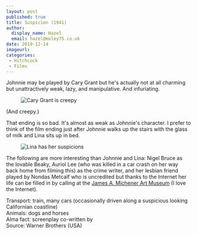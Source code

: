 ```yaml
---
layout: post
published: true
title: Suspicion (1941)
author:
  display_name: Hazel
  email: hazel@moley75.co.uk
date: 2019-12-14
imageurl: 
categories:
 - Hitchcock
 - Films
---
```

Johnnie may be played by Cary Grant but he's actually not at all charming but unattractively weak, lazy, and manipulative. And infuriating.  

<figure class="caption aligncenter"><img src="https://the.hitchcock.zone/1000/27/0081.jpg" alt="Cary Grant is creepy" /></figure> (And creepy.)

That ending is so bad. It's almost as weak as Johnnie's character. I prefer to think of the film ending just after Johnnie walks up the stairs with the glass of milk and Lina sits up in bed.

<figure class="caption aligncenter"><img src="https://the.hitchcock.zone/1000/27/0950.jpg" alt="Lina has her suspicions" /></figure>

The following are more interesting than Johnnie and Lina: Nigel Bruce as the lovable Beaky, Auriol Lee (who was killed in a car crash on her way back home from filming this) as the crime writer, and her lesbian friend played by Nondas Metcalf who is uncredited but thanks to the Internet her life can be filled in by calling at the [James A. Michener Art Museum](https://bucksco.michenerartmuseum.org/artists/nondas-metcalfe) (I love the Internet). 

Transport: train, many cars (occasionally driven along a suspicious looking Californian coastline)  
Animals: dogs and horses  
Alma fact: screenplay co-written by  
Source: Warner Brothers (USA)